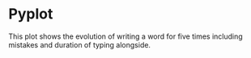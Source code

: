 # Pyplot
This plot shows the evolution of writing a word for five times including mistakes and duration of typing alongside.

